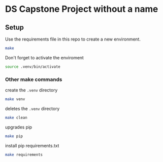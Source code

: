 # DS Capstone Project without a name

## Setup

Use the requirements file in this repo to create a new environment.

```BASH
make
```

Don't forget to activate the enviroment
```BASH
source .venv/bin/activate
```

### Other make commands

create the `.venv` directory
```BASH
make venv
```

deletes the `.venv` directory
```BASH
make clean 
```

upgrades pip
```BASH
make pip 
```

install pip requirements.txt
```BASH
make requirements 
```